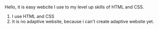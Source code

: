 Hello, it is easy webcite I use to my level up skills of HTML and CSS.
  1) I use HTML and CSS
  2) It is no adaptive website, because i can't create adaptive website yet.
